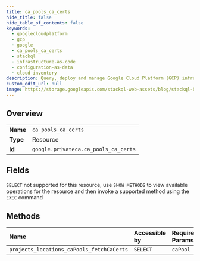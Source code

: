 ```yaml
---
title: ca_pools_ca_certs
hide_title: false
hide_table_of_contents: false
keywords:
  - googlecloudplatform
  - gcp
  - google
  - ca_pools_ca_certs
  - stackql
  - infrastructure-as-code
  - configuration-as-data
  - cloud inventory
description: Query, deploy and manage Google Cloud Platform (GCP) infrastructure and resources using SQL
custom_edit_url: null
image: https://storage.googleapis.com/stackql-web-assets/blog/stackql-blog-post-featured-image.png
---
```

  
    

## Overview
<table><tbody>
<tr><td><b>Name</b></td><td><code>ca_pools_ca_certs</code></td></tr>
<tr><td><b>Type</b></td><td>Resource</td></tr>
<tr><td><b>Id</b></td><td><code>google.privateca.ca_pools_ca_certs</code></td></tr>
</tbody></table>

## Fields
`SELECT` not supported for this resource, use `SHOW METHODS` to view available operations for the resource and then invoke a supported method using the `EXEC` command  
## Methods
| Name | Accessible by | Required Params |
|:-----|:--------------|:----------------|
| `projects_locations_caPools_fetchCaCerts` | `SELECT` | `caPool` |
